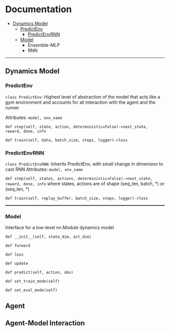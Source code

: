 # Documentation

* [Dynamics Model](#dynamicsmodel)
   * [PredictEnv](#predictenv)
       * [PredictEnvRNN](#predictenvrnn)
   * [Model](#model)
       * Ensemble-MLP
       * RNN

---
## Dynamics Model

### PredictEnv
`class PredictEnv`:
Highest level of abstraction of the model that acts like a gym environment and accounts for all interaction with the agent and the runner

Attributes: `model, env_name`

`def step(self, state, action, deterministic=False)->next_state, reward, done, info`

`def train(self, data, batch_size, steps, logger)->loss`
       
### PredictEnvRNN
`class PredictEnvRNN`:
Inherits PredictEnv, with small change in dimension to cast RNN
Attributes: `model, env_name`

`def step(self, states, actions, deterministic=False)->next_state, reward, done, info`
where states, actions are of shape (seq_len, batch, \*) or (seq_len, \*)

`def train(self, replay_buffer, batch_size, steps, logger)->loss`

<hr style="border:0.5px solid gray"> </hr>

### Model
Interface for a low-level nn.Module dynamics model

`def __init__(self, state_dim, act_dim)`

`def forward`

`def loss`

`def update`

`def predict(self, action, obs)`

`def set_train_mode(self)`

`def set_eval_mode(self)`

## Agent

## Agent-Model Interaction

 
